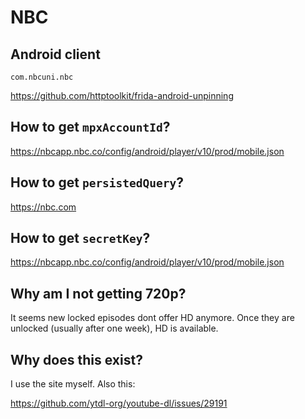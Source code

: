# NBC

## Android client

~~~
com.nbcuni.nbc
~~~

https://github.com/httptoolkit/frida-android-unpinning

## How to get `mpxAccountId`?

https://nbcapp.nbc.co/config/android/player/v10/prod/mobile.json

## How to get `persistedQuery`?

https://nbc.com

## How to get `secretKey`?

https://nbcapp.nbc.co/config/android/player/v10/prod/mobile.json

## Why am I not getting 720p?

It seems new locked episodes dont offer HD anymore. Once they are unlocked
(usually after one week), HD is available.

## Why does this exist?

I use the site myself. Also this:

https://github.com/ytdl-org/youtube-dl/issues/29191
